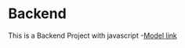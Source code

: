 # Backend
This is a Backend Project with javascript
-[Model link](https://app.eraser.io/workspace/YtPqZ1VogxGy1jzIDkzj)
